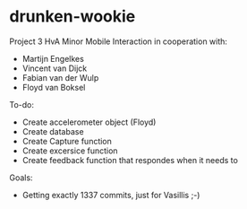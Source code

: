 drunken-wookie
==============

Project 3 HvA Minor Mobile Interaction in cooperation with:
- Martijn Engelkes
- Vincent van Dijck
- Fabian van der Wulp
- Floyd van Boksel

To-do:
- Create accelerometer object (Floyd)
- Create database
- Create Capture function
- Create excersice function
- Create feedback function that respondes when it needs to

Goals:
- Getting exactly 1337 commits, just for Vasillis ;-)
